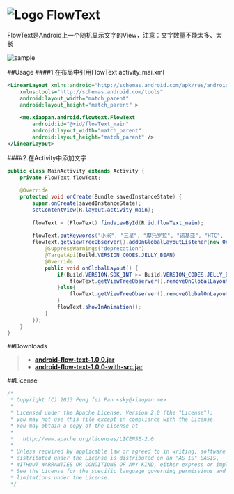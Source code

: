 # ![Logo](https://github.com/xiaopansky/FlowText/raw/master/res/drawable-mdpi/ic_launcher.png) FlowText

FlowText是Android上一个随机显示文字的View，注意：文字数量不能太多、太长

![sample](https://github.com/xiaopansky/FlowText/raw/master/docs/sample.png)

##Usage
####1.在布局中引用FlowText
activity_mai.xml
```xml
<LinearLayout xmlns:android="http://schemas.android.com/apk/res/android"
    xmlns:tools="http://schemas.android.com/tools"
    android:layout_width="match_parent"
    android:layout_height="match_parent" >
    
    <me.xiaopan.android.flowtext.FlowText 
        android:id="@+id/flowText_main"
        android:layout_width="match_parent"
        android:layout_height="match_parent" />
</LinearLayout>
```

####2.在Activity中添加文字
```java
public class MainActivity extends Activity {
	private FlowText flowText;
	
	@Override
	protected void onCreate(Bundle savedInstanceState) {
		super.onCreate(savedInstanceState);
		setContentView(R.layout.activity_main);
		
		flowText = (FlowText) findViewById(R.id.flowText_main);
		
		flowText.putKeywords("小米", "三星", "摩托罗拉", "诺基亚", "HTC", "苹果", "中兴", "华为", "酷派", "联想", "青橙", "金立", "OPPO");
		flowText.getViewTreeObserver().addOnGlobalLayoutListener(new OnGlobalLayoutListener() {
			@SuppressWarnings("deprecation")
			@TargetApi(Build.VERSION_CODES.JELLY_BEAN)
			@Override
			public void onGlobalLayout() {
				if(Build.VERSION.SDK_INT >= Build.VERSION_CODES.JELLY_BEAN){
					flowText.getViewTreeObserver().removeOnGlobalLayoutListener(this);
				}else{
					flowText.getViewTreeObserver().removeGlobalOnLayoutListener(this);
				}
				flowText.showInAnimation();
			}
		});
	}
}
```

##Downloads
>* **[android-flow-text-1.0.0.jar](https://github.com/xiaopansky/FlowText/raw/master/releases/android-flow-text-1.0.0.jar)**
>* **[android-flow-text-1.0.0-with-src.jar](https://github.com/xiaopansky/FlowText/raw/master/releases/android-flow-text-1.0.0-with-src.jar)**

##License
```java
/*
 * Copyright (C) 2013 Peng fei Pan <sky@xiaopan.me>
 * 
 * Licensed under the Apache License, Version 2.0 (the "License");
 * you may not use this file except in compliance with the License.
 * You may obtain a copy of the License at
 * 
 *   http://www.apache.org/licenses/LICENSE-2.0
 * 
 * Unless required by applicable law or agreed to in writing, software
 * distributed under the License is distributed on an "AS IS" BASIS,
 * WITHOUT WARRANTIES OR CONDITIONS OF ANY KIND, either express or implied.
 * See the License for the specific language governing permissions and
 * limitations under the License.
 */
```
